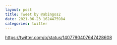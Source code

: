 ```yaml
--- 
layout: post 
title: Tweet by @abingos2 
date: 2021-06-23 1624475984 
categories: twitter 
--- 
```

https://twitter.com/o/status/1407780407647428608